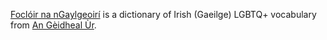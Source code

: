 [Foclóir na nGaylgeoirí](https://focloir.lgbt) is a dictionary of Irish (Gaeilge) LGBTQ+ vocabulary from [An Gèidheal Ùr](https://angeidhealur.scot/).
